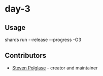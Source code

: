 # day-3

## Usage

shards run --release --progress -O3

## Contributors

- [Steven Polglase](https://github.com/swpolgla) - creator and maintainer

